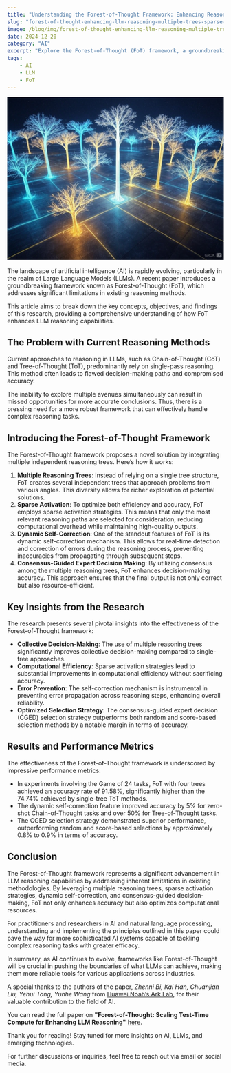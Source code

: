 ```yaml
---
title: "Understanding the Forest-of-Thought Framework: Enhancing Reasoning in Large Language Models"
slug: "forest-of-thought-enhancing-llm-reasoning-multiple-trees-sparse-activation"
image: /blog/img/forest-of-thought-enhancing-llm-reasoning-multiple-trees-sparse-activation.jpg
date: 2024-12-20
category: "AI"
excerpt: "Explore the Forest-of-Thought (FoT) framework, a groundbreaking approach enhancing reasoning in Large Language Models (LLMs). By integrating multiple reasoning trees, sparse activation, and dynamic self-correction, FoT improves accuracy, efficiency, and decision-making. Discover how this innovative framework transforms AI's ability to tackle complex tasks and shapes the future of natural language processing."
tags:
    - AI
    - LLM
    - FoT
---
```

![forest-of-thought-enhancing-llm-reasoning-multiple-trees-sparse-activation.jpg](../images/forest-of-thought-enhancing-llm-reasoning-multiple-trees-sparse-activation.jpg)

The landscape of artificial intelligence (AI) is rapidly evolving, particularly in the realm of Large Language Models (LLMs). A recent paper introduces a groundbreaking framework known as Forest-of-Thought (FoT), which addresses significant limitations in existing reasoning methods. 

This article aims to break down the key concepts, objectives, and findings of this research, providing a comprehensive understanding of how FoT enhances LLM reasoning capabilities.

## The Problem with Current Reasoning Methods

Current approaches to reasoning in LLMs, such as Chain-of-Thought (CoT) and Tree-of-Thought (ToT), predominantly rely on single-pass reasoning. This method often leads to flawed decision-making paths and compromised accuracy. 

The inability to explore multiple avenues simultaneously can result in missed opportunities for more accurate conclusions. Thus, there is a pressing need for a more robust framework that can effectively handle complex reasoning tasks.

## Introducing the Forest-of-Thought Framework

The Forest-of-Thought framework proposes a novel solution by integrating multiple independent reasoning trees. Here’s how it works:

1. **Multiple Reasoning Trees**: Instead of relying on a single tree structure, FoT creates several independent trees that approach problems from various angles. This diversity allows for richer exploration of potential solutions.
2. **Sparse Activation**: To optimize both efficiency and accuracy, FoT employs sparse activation strategies. This means that only the most relevant reasoning paths are selected for consideration, reducing computational overhead while maintaining high-quality outputs.
3. **Dynamic Self-Correction**: One of the standout features of FoT is its dynamic self-correction mechanism. This allows for real-time detection and correction of errors during the reasoning process, preventing inaccuracies from propagating through subsequent steps.
4. **Consensus-Guided Expert Decision Making**: By utilizing consensus among the multiple reasoning trees, FoT enhances decision-making accuracy. This approach ensures that the final output is not only correct but also resource-efficient.

## Key Insights from the Research

The research presents several pivotal insights into the effectiveness of the Forest-of-Thought framework:

- **Collective Decision-Making**: The use of multiple reasoning trees significantly improves collective decision-making compared to single-tree approaches.
- **Computational Efficiency**: Sparse activation strategies lead to substantial improvements in computational efficiency without sacrificing accuracy.
- **Error Prevention**: The self-correction mechanism is instrumental in preventing error propagation across reasoning steps, enhancing overall reliability.
- **Optimized Selection Strategy**: The consensus-guided expert decision (CGED) selection strategy outperforms both random and score-based selection methods by a notable margin in terms of accuracy.

## Results and Performance Metrics

The effectiveness of the Forest-of-Thought framework is underscored by impressive performance metrics:

- In experiments involving the Game of 24 tasks, FoT with four trees achieved an accuracy rate of 91.58%, significantly higher than the 74.74% achieved by single-tree ToT methods.
- The dynamic self-correction feature improved accuracy by 5% for zero-shot Chain-of-Thought tasks and over 50% for Tree-of-Thought tasks.
- The CGED selection strategy demonstrated superior performance, outperforming random and score-based selections by approximately 0.8% to 0.9% in terms of accuracy.

## Conclusion

The Forest-of-Thought framework represents a significant advancement in LLM reasoning capabilities by addressing inherent limitations in existing methodologies. By leveraging multiple reasoning trees, sparse activation strategies, dynamic self-correction, and consensus-guided decision-making, FoT not only enhances accuracy but also optimizes computational resources.

For practitioners and researchers in AI and natural language processing, understanding and implementing the principles outlined in this paper could pave the way for more sophisticated AI systems capable of tackling complex reasoning tasks with greater efficacy.

In summary, as AI continues to evolve, frameworks like Forest-of-Thought will be crucial in pushing the boundaries of what LLMs can achieve, making them more reliable tools for various applications across industries.

A special thanks to the authors of the paper, _Zhenni Bi, Kai Han, Chuanjian Liu, Yehui Tang, Yunhe Wang_ from [Huawei Noah’s Ark Lab](https://github.com/huawei-noah), for their valuable contribution to the field of AI.

You can read the full paper on **"Forest-of-Thought: Scaling Test-Time Compute for Enhancing LLM Reasoning"** [here](https://arxiv.org/pdf/2412.09078).

Thank you for reading! Stay tuned for more insights on AI, LLMs, and emerging technologies.

For further discussions or inquiries, feel free to reach out via email or social media.

